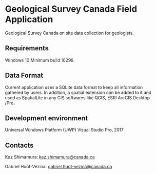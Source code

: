 # Geological Survey Canada Field Application

Geological Survey Canada on site data collection for geologists. 

## Requirements

Windows 10 Minimum build 16299. 

## Data Format

Current application uses a SQLite data format to keep all information gathered by users. In addition, a spatial extension can be added to it and used as SpatialLite in any GIS softwares like QGIS, ESRI ArcGIS Desktop /Pro.

## Development environment
Universal Windows Platform (UWP)
Visual Studio Pro, 2017

## Contacts
Kaz Shimamura: kaz.shimamura@canada.ca

Gabriel Huot-Vézina: gabriel.huot-vezina@canada.ca
